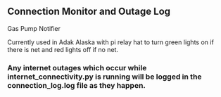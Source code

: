 ﻿## Connection Monitor and Outage Log
 

Gas Pump Notifier

Currently used in Adak Alaska with pi relay hat to turn green lights on if there is net and red lights off if no net.

### Any internet outages which occur while internet_connectivity.py is running will be logged in the connection_log.log file as they happen.


